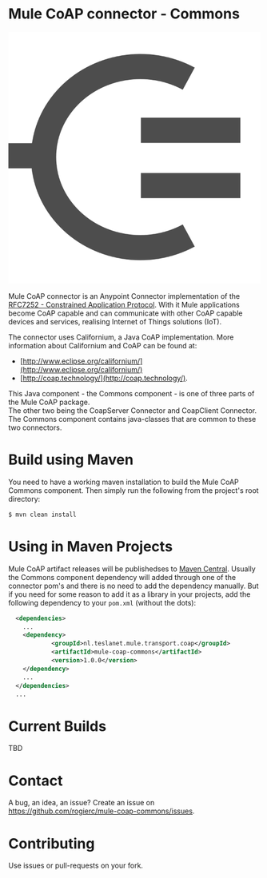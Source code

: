 # Mule CoAP connector - Commons
![Mule-Coap logo](coap-logo.svg)

Mule CoAP connector is an Anypoint Connector implementation of the [RFC7252 - Constrained Application Protocol](http://tools.ietf.org/html/rfc7252). 
With it Mule applications become CoAP capable and can communicate with other CoAP capable devices and services, realising Internet of Things solutions (IoT). 

The connector uses Californium, a Java CoAP implementation. More information about Californium and CoAP can be found at:

* [http://www.eclipse.org/californium/](http://www.eclipse.org/californium/)
* [http://coap.technology/](http://coap.technology/).

This Java component - the Commons component - is one of three parts of the Mule CoAP package.  
The other two being the CoapServer Connector and CoapClient Connector. 
The Commons component contains java-classes that are common to these two connectors. 

# Build using Maven

You need to have a working maven installation to build the Mule CoAP Commons component.
Then simply run the following from the project's root directory:

```sh
$ mvn clean install
```

# Using in Maven Projects

Mule CoAP artifact releases will be publishedses to [Maven Central](http://search.maven.org/#search%7Cga%7C1%7Cmule-coap).
Usually the Commons component dependency will added through one of the connector pom's and there is no need to add the 
dependency manually. But if you need for some reason to add it as a library in your projects, add the following dependency
to your `pom.xml` (without the dots):

```xml
  <dependencies>
    ...
    <dependency>
            <groupId>nl.teslanet.mule.transport.coap</groupId>
            <artifactId>mule-coap-commons</artifactId>
            <version>1.0.0</version>
    </dependency>
    ...
  </dependencies>
  ...
```

# Current Builds

TBD


# Contact

A bug, an idea, an issue? Create an issue on https://github.com/rogierc/mule-coap-commons/issues.

# Contributing

Use issues or pull-requests on your fork.
